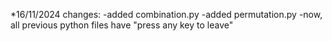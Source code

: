 *16/11/2024 changes:
-added combination.py
-added permutation.py
-now, all previous python files have "press any key to leave"
